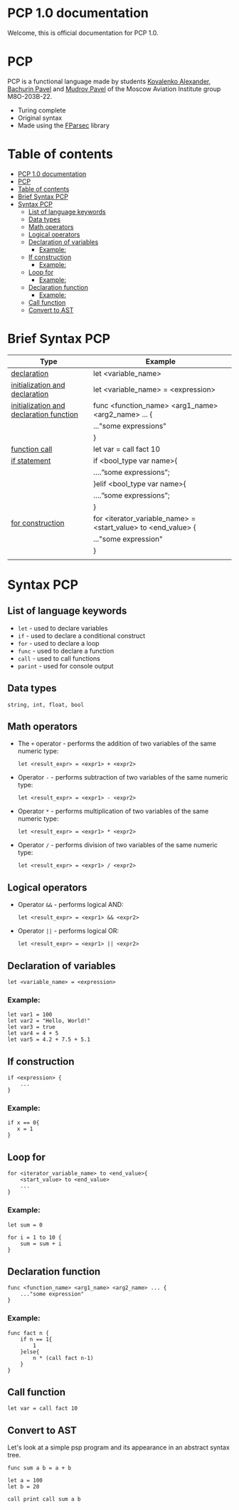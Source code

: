 # PCP 1.0 documentation
Welcome, this is official documentation for PCP 1.0. 

# PCP
PCP is a functional language made by students [Kovalenko Alexander](https://github.com/Serohon), [Bachurin Pavel](https://github.com/Sleeps17) and [Mudrov Pavel](https://github.com/StiksXGod) of the Moscow Aviation Institute group M8O-203B-22.
* Turing complete
* Original syntax
* Made using the [FParsec](http://www.quanttec.com/fparsec/) library


# Table of contents
- [PCP 1.0 documentation](#pcp-10-documentation)
- [PCP](#pcp)
- [Table of contents](#table-of-contents)
- [Brief Syntax PCP](#brief-syntax-pcp)
- [Syntax PCP](#syntax-pcp)
  - [List of language keywords](#list-of-language-keywords)
  - [Data types](#data-types)
  - [Math operators](#math-operators)
  - [Logical operators](#logical-operators)
  - [Declaration of variables](#declaration-of-variables)
    - [Example:](#example)
  - [If construction](#if-construction)
    - [Example:](#example-1)
  - [Loop  for](#loop--for)
    - [Example:](#example-2)
  - [Declaration function](#declaration-function)
    - [Example:](#example-3)
  - [Call function](#call-function)
  - [Convert to  AST](#convert-to--ast)



# Brief Syntax PCP

| Type | Example |
|------------|-------------|
| [declaration](#declaration-of-variables) | let <variable_name\>| 
| [initialization and declaration](#declaration-of-variables) | let <variable_name\> = <expression\>|
| [initialization and declaration function](#declaration-function) | func <function_name> <arg1_name> <arg2_name> ...  {  
||  ..."some expressions"
||  }
| [function call](#call-function)  | let var = call fact 10 | 
| [if statement](#if-construction)  | if <bool_type var name>{
||….”some expressions”;
||}elif <bool_type var name>{
||….”some expressions”;
||}
|[for construction](#loop-for)| for <iterator_variable_name> = <start_value> to <end_value>  {
||..."some expression"    
||}
||
 # Syntax PCP
## List of language keywords

 - ``let`` - used to declare variables
 - ``if`` - used to declare a conditional construct
 - ``for`` - used to declare a loop
 - ``func`` - used to declare a function
 - ``call`` - used to call functions
 - ``parint`` - used for console output

## Data types
```
string, int, float, bool
```

## Math operators
 -  The ``+`` operator - performs the addition of two variables of the same numeric type:
    ```
    let <result_expr> = <expr1> + <expr2>
    ```
 - Operator ``-`` - performs subtraction of two variables of the same numeric type:
    ```
    let <result_expr> = <expr1> - <expr2> 
    ```
 - Operator ``*`` - performs multiplication of two variables of the same numeric type:
    ```
    let <result_expr> = <expr1> * <expr2> 
    ```
 
 - Operator ``/`` - performs division of two variables of the same numeric type:
    ```
    let <result_expr> = <expr1> / <expr2> 
    ```

## Logical operators
 - Operator ``&&`` - performs logical AND:
    ```
    let <result_expr> = <expr1> && <expr2> 
    ```
 - Operator ``||`` - performs logical OR:
    ```
    let <result_expr> = <expr1> || <expr2> 
    ```

## Declaration of variables
```
let <variable_name> = <expression>
```
### Example:
```F#
let var1 = 100
let var2 = "Hello, World!"
let var3 = true 
let var4 = 4 + 5
let var5 = 4.2 + 7.5 + 5.1
```

## If construction
```
if <expression> {
    ...
}
```
### Example:
```
if x == 0{
   x = 1
}
```

## Loop  for
```
for <iterator_variable_name> to <end_value>{
    <start_value> to <end_value>
    ...
}
```
### Example:
```
let sum = 0

for i = 1 to 10 {
    sum = sum + i
}
```

## Declaration function
```
func <function_name> <arg1_name> <arg2_name> ... {
    ..."some expression"
}
```
### Example:
```
func fact n {
    if n == 1{
        1
    }else{
        n * (call fact n-1)
    }
}  
```

## Call function
```
let var = call fact 10
```

## Convert to  AST
Let's look at a simple psp program and its appearance in an abstract syntax tree.
```
func sum a b = a + b

let a = 100
let b = 20

call print call sum a b
```
